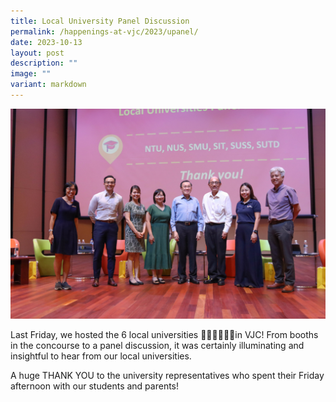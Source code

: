 ```yaml
---
title: Local University Panel Discussion
permalink: /happenings-at-vjc/2023/upanel/
date: 2023-10-13
layout: post
description: ""
image: ""
variant: markdown
---
```

![](/images/Happening%20at%20VJC/2023Upanel.jpg)

  
Last Friday, we hosted the 6 local universities 👩🏻‍🎓👨🏾‍🎓in VJC! From booths in the concourse to a panel discussion, it was certainly illuminating and insightful to hear from our local universities.

A huge THANK YOU to the university representatives who spent their Friday afternoon with our students and parents! 